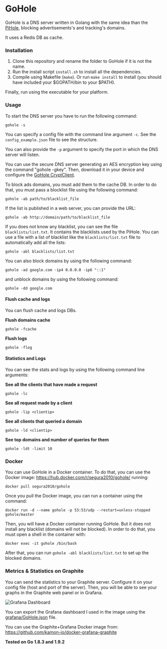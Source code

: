 # GoHole

GoHole is a DNS server written in Golang with the same idea than the [PiHole](https://pi-hole.net), blocking advertisements's and tracking's domains.

It uses a Redis DB as cache.

### Installation

1. Clone this repository and rename the folder to GoHole if it is not the name.
2. Run the install script `install.sh` to install all the dependencies.
3. Compile using Makefile (`make`). Or run `make install` to install (you should have included your $GOPATH/bin to your $PATH).

Finally, run using the executable for your platform.

### Usage

To start the DNS server you have to run the following command:

`gohole -s`

You can specify a config file with the command line argument `-c`. See the `config_example.json` file to see the structure. 

You can also provide the `-p` argument to specify the port in which the DNS server will listen.

You can use the secure DNS server generating an AES encryption key using the command "gohole -gkey". Then, download it in your device and configure the [GoHole CryptClient](https://github.com/segura2010/GoHole-CryptClient).

To block ads domains, you must add them to the cache DB. In order to do that, you must pass a blocklist file using the following command:

`gohole -ab path/to/blacklist_file`

If the list is published in a web server, you can provide the URL: 

`gohole -ab http://domain/path/to/blacklist_file`

If you does not know any blacklist, you can see the file `blacklists/list.txt`. It contains the blacklists used by the PiHole. You can use a file with a list of blacklist like the `blacklists/list.txt` file to automatically add all the lists:

`gohole -abl blacklists/list.txt`

You can also block domains by using the following command:

`gohole -ad google.com -ip4 0.0.0.0 -ip6 "::1"`

and unblock domains by using the following command:

`gohole -dd google.com`

#### Flush cache and logs

You can flush cache and logs DBs.

**Flush domains cache**

`gohole -fcache`

**Flush logs**

`gohole -flog`


#### Statistics and Logs

You can see the stats and logs by using the following command line arguments:

**See all the clients that have made a request**

`gohole -lc`

**See all request made by a client**

`gohole -lip <clientip>`

**See all clients that queried a domain**

`gohole -ld <clientip>`

**See top domains and number of queries for them**

`gohole -ldt -limit 10`

### Docker

You can use GoHole in a Docker container. To do that, you can use the Docker image: https://hub.docker.com/r/segura2010/gohole/ running:

`docker pull segura2010/gohole`

Once you pull the Docker image, you can run a container using the command: 

`docker run -d --name gohole -p 53:53/udp --restart=unless-stopped gohole/master`

Then, you will have a Docker container running GoHole. But it does not install any blacklist (domains will not be blocked). In order to do that, you must open a shell in the container with:

`docker exec -it gohole /bin/bash`

After that, you can run `gohole -abl blacklists/list.txt` to set up the blocked domains.

### Metrics & Statistics on Graphite

You can send the statistics to your Graphite server. Configure it on your config file (host and port of the server). Then, you will be able to see your graphs in the Graphite web panel or in Grafana.

![Grafana Dashboard](http://i.imgur.com/6eK98At.png)

You can export the Grafana dashboard I used in the image using the [grafana/GoHole.json](https://github.com/segura2010/GoHole/tree/master/grafana/GoHole.json) file.

You can use the Graphite+Grafana Docker image from: https://github.com/kamon-io/docker-grafana-graphite


**Tested on Go 1.8.3 and 1.9.2**
